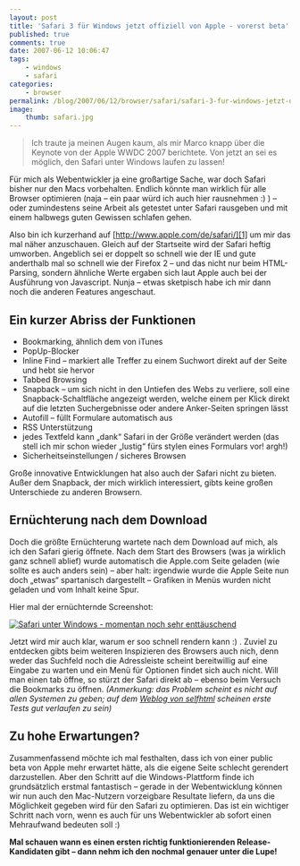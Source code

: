 ```yaml
---
layout: post
title: 'Safari 3 für Windows jetzt offiziell von Apple - vorerst beta'
published: true
comments: true
date: 2007-06-12 10:06:47
tags:
    - windows
    - safari
categories:
    - browser
permalink: /blog/2007/06/12/browser/safari/safari-3-fur-windows-jetzt-offiziell-von-apple-vorerst-beta
image:
    thumb: safari.jpg
---
```

> Ich traute ja meinen Augen kaum, als mir Marco knapp über die Keynote von der Apple WWDC 2007 berichtete. Von jetzt an sei es möglich, den Safari unter Windows laufen zu lassen!



Für mich als Webentwickler ja eine großartige Sache, war doch Safari bisher nur den Macs vorbehalten. Endlich könnte man wirklich für alle Browser optimieren (naja &#8211; ein paar würd ich auch hier rausnehmen :) ) &#8211; oder zumindestens seine Arbeit als getestet unter Safari rausgeben und mit einem halbwegs guten Gewissen schlafen gehen.

Also bin ich kurzerhand auf [http://www.apple.com/de/safari/][1] um mir das mal näher anzuschauen. Gleich auf der Startseite wird der Safari heftig umworben. Angeblich sei er doppelt so schnell wie der IE und gute anderthalb mal so schnell wie der Firefox 2 &#8211; und das nicht nur beim HTML-Parsing, sondern ähnliche Werte ergaben sich laut Apple auch bei der Ausführung von Javascript. Nunja &#8211; etwas sketpisch habe ich mir dann noch die anderen Features angeschaut.

## Ein kurzer Abriss der Funktionen

  * Bookmarking, ähnlich dem von iTunes
  * PopUp-Blocker
  * Inline Find &#8211; markiert alle Treffer zu einem Suchwort direkt auf der Seite und hebt sie hervor
  * Tabbed Browsing
  * Snapback &#8211; um sich nicht in den Untiefen des Webs zu verliere, soll eine Snapback-Schaltfläche angezeigt werden, welche einem per Klick direkt auf die letzten Suchergebnisse oder andere Anker-Seiten springen lässt
  * Autofill &#8211; füllt Formulare automatisch aus
  * RSS Unterstützung
  * jedes Textfeld kann &#8222;dank&#8220; Safari in der Größe verändert werden (das stell ich mir schon wieder &#8222;lustig&#8220; fürs stylen eines Formulars vor! argh!)
  * Sicherheitseinstellungen / sicheres Browsen

Große innovative Entwicklungen hat also auch der Safari nicht zu bieten. Außer dem Snapback, der mich wirklich interessiert, gibts keine großen Unterschiede zu anderen Browsern.

## Ernüchterung nach dem Download

Doch die größte Ernüchterung wartete nach dem Download auf mich, als ich den Safari gierig öffnete. Nach dem Start des Browsers (was ja wirklich ganz schnell ablief) wurde automatisch die Apple.com Seite geladen (wie sollte es auch anders sein) &#8211; aber halt: irgendwie wurde die Apple Seite nun doch &#8222;etwas&#8220; spartanisch dargestellt &#8211; Grafiken in Menüs wurden nicht geladen und vom Inhalt keine Spur.

Hier mal der ernüchternde Screenshot:

[![Safari unter Windows - momentan noch sehr enttäuschend][2]][3]

Jetzt wird mir auch klar, warum er soo schnell rendern kann :) . Zuviel zu entdecken gibts beim weiteren Inspizieren des Browsers auch nich, denn weder das Suchfeld noch die Adressleiste scheint bereitwillig auf eine Eingabe zu warten und ein Menü für Optionen findet sich auch nicht. Will man einen tab öffne, so stürzt der Safari direkt ab &#8211; ebenso beim Versuch die Bookmarks zu öffnen. _(Anmerkung: das Problem scheint es nicht auf allen Systemen zu geben; auf dem [Weblog von selfhtml][4] scheinen erste Tests gut verlaufen zu sein)_

## Zu hohe Erwartungen?

Zusammenfassend möchte ich mal festhalten, dass ich von einer public beta von Apple mehr erwartet hätte, als die eigene Seite schlecht gerendert darzustellen. Aber den Schritt auf die Windows-Plattform finde ich grundsätzlich erstmal fantastisch &#8211; gerade in der Webentwicklung können wir nun auch den Mac-Nutzern vorzeigbare Resultate liefern, da uns die Möglichkeit gegeben wird für den Safari zu optimieren. Das ist ein wichtiger Schritt nach vorn, wenn es auch für uns Webentwickler ab sofort einen Mehraufwand bedeuten soll :)

**Mal schauen wann es einen ersten richtig funktionierenden Release-Kandidaten gibt &#8211; dann nehm ich den nochmal genauer unter die Lupe!**

 [1]: http://www.apple.com/de/safari/ "Safari auf Apple.com öffnen"
 [2]: http://mediavrog.net/blog/wp-content/uploads/2007/06/safari-on-windows.thumbnail.jpg
 [3]: http://mediavrog.net/blog/wp-content/uploads/2007/06/safari-on-windows.jpg "Safari unter Windows - momentan noch sehr enttäuschend"
 [4]: http://aktuell.de.selfhtml.org/weblog/safari-windows "Artikel über Safari 3 beta auf Windows öffnen."